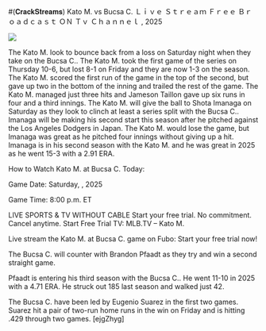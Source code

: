 #(𝐂𝐫𝐚𝐜𝐤𝐒𝐭𝐫𝐞𝐚𝐦𝐬) Kato M. vs Bucsa C. Ｌｉｖｅ Ｓｔｒｅａｍ Ｆｒｅｅ Ｂｒｏａｄｃａｓｔ ＯＮ Ｔｖ Ｃｈａｎｎｅｌ , 2025  
  
  
[![](https://i.imgur.com/qSNzIqt.png)](https://movie.rssnews.media/zoKGBSoC.php)  
  
The Kato M. look to bounce back from a loss on Saturday night when they take on the Bucsa C.. The Kato M. took the first game of the series on Thursday 10-6, but lost 8-1 on Friday and they are now 1-3 on the season. The Kato M. scored the first run of the game in the top of the second, but gave up two in the bottom of the inning and trailed the rest of the game. The Kato M. managed just three hits and Jameson Taillon gave up six runs in four and a third innings. The Kato M. will give the ball to Shota Imanaga on Saturday as they look to clinch at least a series split with the Bucsa C.. Imanaga will be making his second start this season after he pitched against the Los Angeles Dodgers in Japan. The Kato M. would lose the game, but Imanaga was great as he pitched four innings without giving up a hit. Imanaga is in his second season with the Kato M. and he was great in 2025 as he went 15-3 with a 2.91 ERA.

How to Watch Kato M. at Bucsa C. Today:

Game Date: Saturday, , 2025

Game Time: 8:00 p.m. ET

LIVE SPORTS & TV WITHOUT CABLE
Start your free trial. No commitment. Cancel anytime.
Start Free Trial
TV: MLB.TV – Kato M.

Live stream the Kato M. at Bucsa C. game on Fubo: Start your free trial now!

The Bucsa C. will counter with Brandon Pfaadt as they try and win a second straight game.

Pfaadt is entering his third season with the Bucsa C.. He went 11-10 in 2025 with a 4.71 ERA. He struck out 185 last season and walked just 42.

The Bucsa C. have been led by Eugenio Suarez in the first two games. Suarez hit a pair of two-run home runs in the win on Friday and is hitting .429 through two games. [ejgZhyg]